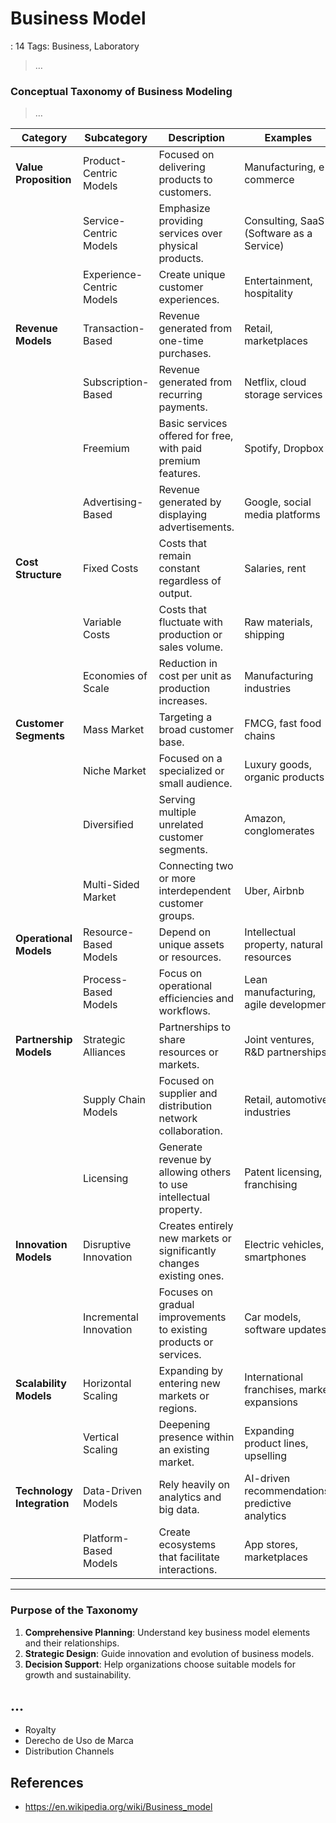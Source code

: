 # Business Model

: 14
Tags: Business, Laboratory

> …
> 

### **Conceptual Taxonomy of Business Modeling**

> …
> 

| **Category** | **Subcategory** | **Description** | **Examples** | **Purpose** |
| --- | --- | --- | --- | --- |
| **Value Proposition** | Product-Centric Models | Focused on delivering products to customers. | Manufacturing, e-commerce | Solve customer problems through goods. |
|  | Service-Centric Models | Emphasize providing services over physical products. | Consulting, SaaS (Software as a Service) | Meet needs through expertise or access. |
|  | Experience-Centric Models | Create unique customer experiences. | Entertainment, hospitality | Build strong brand loyalty. |
| **Revenue Models** | Transaction-Based | Revenue generated from one-time purchases. | Retail, marketplaces | Focus on volume and pricing strategies. |
|  | Subscription-Based | Revenue generated from recurring payments. | Netflix, cloud storage services | Ensure consistent revenue streams. |
|  | Freemium | Basic services offered for free, with paid premium features. | Spotify, Dropbox | Attract users and monetize upgrades. |
|  | Advertising-Based | Revenue generated by displaying advertisements. | Google, social media platforms | Monetize through high audience reach. |
| **Cost Structure** | Fixed Costs | Costs that remain constant regardless of output. | Salaries, rent | Provide baseline stability. |
|  | Variable Costs | Costs that fluctuate with production or sales volume. | Raw materials, shipping | Control costs relative to activity. |
|  | Economies of Scale | Reduction in cost per unit as production increases. | Manufacturing industries | Achieve cost efficiency with growth. |
| **Customer Segments** | Mass Market | Targeting a broad customer base. | FMCG, fast food chains | Maximize reach and accessibility. |
|  | Niche Market | Focused on a specialized or small audience. | Luxury goods, organic products | Offer tailored, premium solutions. |
|  | Diversified | Serving multiple unrelated customer segments. | Amazon, conglomerates | Reduce risk through varied offerings. |
|  | Multi-Sided Market | Connecting two or more interdependent customer groups. | Uber, Airbnb | Create value by facilitating connections. |
| **Operational Models** | Resource-Based Models | Depend on unique assets or resources. | Intellectual property, natural resources | Leverage key capabilities for advantage. |
|  | Process-Based Models | Focus on operational efficiencies and workflows. | Lean manufacturing, agile development | Optimize cost and time efficiencies. |
| **Partnership Models** | Strategic Alliances | Partnerships to share resources or markets. | Joint ventures, R&D partnerships | Expand capabilities and reach. |
|  | Supply Chain Models | Focused on supplier and distribution network collaboration. | Retail, automotive industries | Enhance reliability and efficiency. |
|  | Licensing | Generate revenue by allowing others to use intellectual property. | Patent licensing, franchising | Monetize proprietary knowledge or brands. |
| **Innovation Models** | Disruptive Innovation | Creates entirely new markets or significantly changes existing ones. | Electric vehicles, smartphones | Establish industry leadership. |
|  | Incremental Innovation | Focuses on gradual improvements to existing products or services. | Car models, software updates | Maintain competitiveness and relevance. |
| **Scalability Models** | Horizontal Scaling | Expanding by entering new markets or regions. | International franchises, market expansions | Grow revenue through diversification. |
|  | Vertical Scaling | Deepening presence within an existing market. | Expanding product lines, upselling | Increase revenue from core strengths. |
| **Technology Integration** | Data-Driven Models | Rely heavily on analytics and big data. | AI-driven recommendations, predictive analytics | Make informed, proactive decisions. |
|  | Platform-Based Models | Create ecosystems that facilitate interactions. | App stores, marketplaces | Enable multiple value exchanges. |

---

### **Purpose of the Taxonomy**

1. **Comprehensive Planning**: Understand key business model elements and their relationships.
2. **Strategic Design**: Guide innovation and evolution of business models.
3. **Decision Support**: Help organizations choose suitable models for growth and sustainability.

## ...

- Royalty
- Derecho de  Uso de Marca
- Distribution Channels

## References

- https://en.wikipedia.org/wiki/Business_model